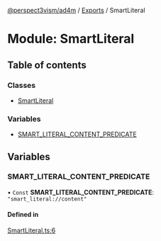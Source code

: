 [@perspect3vism/ad4m](../README.md) / [Exports](../modules.md) / SmartLiteral

# Module: SmartLiteral

## Table of contents

### Classes

- [SmartLiteral](../classes/SmartLiteral.SmartLiteral.md)

### Variables

- [SMART\_LITERAL\_CONTENT\_PREDICATE](SmartLiteral.md#smart_literal_content_predicate)

## Variables

### SMART\_LITERAL\_CONTENT\_PREDICATE

• `Const` **SMART\_LITERAL\_CONTENT\_PREDICATE**: ``"smart_literal://content"``

#### Defined in

[SmartLiteral.ts:6](https://github.com/perspect3vism/ad4m/blob/e76a46f1/core/src/SmartLiteral.ts#L6)

